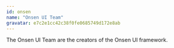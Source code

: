```yaml
---
id: onsen 
name: "Onsen UI Team"
gravatar: e7c2e1cc42c38f0fe0685749d172e8ab
---
```


The Onsen UI Team are the creators of the Onsen UI framework.
